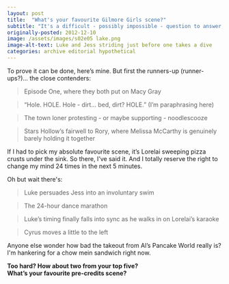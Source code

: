 ```yaml
---
layout: post
title:  "What's your favourite Gilmore Girls scene?"
subtitle: "It's a difficult - possibly impossible - question to answer, but we like a challenge."
originally-posted: 2012-12-10
image: /assets/images/s02e05 lake.png
image-alt-text: Luke and Jess striding just before one takes a dive
categories: archive editorial hypothetical
---
```

To prove it can be done, here’s mine.  But first the runners-up (runner-ups?)... the close contenders: 

> Episode One, where they both put on Macy Gray  

> “Hole. HOLE. Hole - dirt... bed, dirt? HOLE.” (I’m paraphrasing here)  

> The town loner protesting - or maybe supporting - noodlescooze  

> Stars Hollow’s fairwell to Rory, where Melissa McCarthy is genuinely barely holding it together

If I had to pick my absolute favourite scene, it’s Lorelai sweeping pizza crusts under the sink. So there, I’ve said it. And I totally reserve the right to change my mind 24 times in the next 5 minutes.

Oh but wait there's:

> Luke persuades Jess into an involuntary swim  

> The 24-hour dance marathon  

> Luke’s timing finally falls into sync as he walks in on Lorelai’s karaoke  

> Cyrus moves a little to the left

Anyone else wonder how bad the takeout from Al’s Pancake World really is?  I'm hankering for a chow mein sandwich right now.

__Too hard? How about two from your top five?__  
__What’s your favourite pre-credits scene?__
